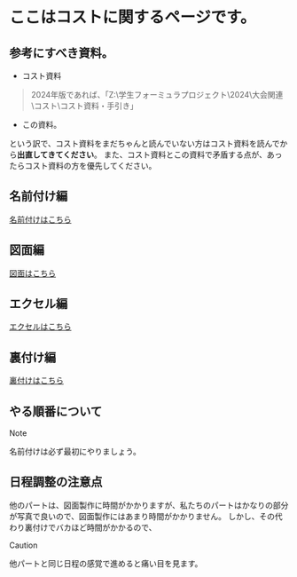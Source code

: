 # ここはコストに関するページです。
## 参考にすべき資料。
- コスト資料
> 2024年版であれば、「Z:\学生フォーミュラプロジェクト\2024\大会関連\コスト\コスト資料・手引き」
- この資料。

という訳で、コスト資料をまだちゃんと読んでいない方はコスト資料を読んでから**出直してきてください**。
また、コスト資料とこの資料で矛盾する点が、あったらコスト資料の方を優先してください。

## 名前付け編
[名前付けはこちら](./name)

## 図面編
[図面はこちら](./drawing)

## エクセル編
[エクセルはこちら](./excel)

## 裏付け編
[裏付けはこちら](./support)

## やる順番について
> [!NOTE]
> 名前付けは必ず最初にやりましょう。


## 日程調整の注意点
他のパートは、図面製作に時間がかかりますが、私たちのパートはかなりの部分が写真で良いので、図面製作にはあまり時間がかかりません。
しかし、その代わり裏付けでバカほど時間がかかるので、

> [!CAUTION]  
> 他パートと同じ日程の感覚で進めると痛い目を見ます。